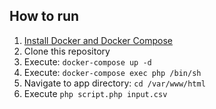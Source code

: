 ## How to run

1. [Install Docker and Docker Compose](https://docs.docker.com/compose/install/)
2. Clone this repository
3. Execute: ```docker-compose up -d```
4. Execute: ```docker-compose exec php /bin/sh```
5. Navigate to app directory: ```cd /var/www/html```
6. Execute ```php script.php input.csv```
